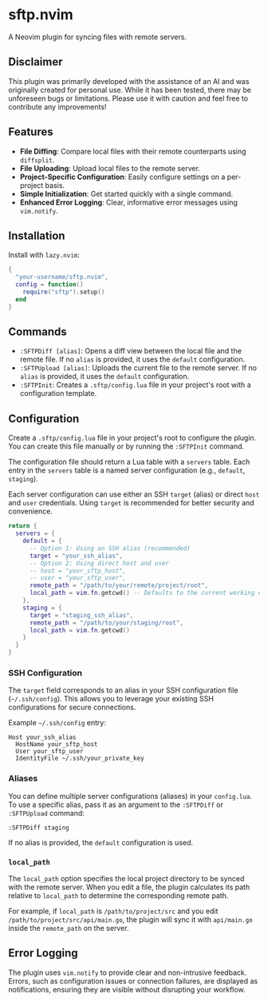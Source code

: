 # sftp.nvim

A Neovim plugin for syncing files with remote servers.

## Disclaimer

This plugin was primarily developed with the assistance of an AI and was originally created for personal use. While it has been tested, there may be unforeseen bugs or limitations. Please use it with caution and feel free to contribute any improvements!

## Features

- **File Diffing**: Compare local files with their remote counterparts using `diffsplit`.
- **File Uploading**: Upload local files to the remote server.
- **Project-Specific Configuration**: Easily configure settings on a per-project basis.
- **Simple Initialization**: Get started quickly with a single command.
- **Enhanced Error Logging**: Clear, informative error messages using `vim.notify`.

## Installation

Install with `lazy.nvim`:

```lua
{
  "your-username/sftp.nvim",
  config = function()
    require("sftp").setup()
  end
}
```

## Commands

- `:SFTPDiff [alias]`: Opens a diff view between the local file and the remote file. If no `alias` is provided, it uses the `default` configuration.
- `:SFTPUpload [alias]`: Uploads the current file to the remote server. If no `alias` is provided, it uses the `default` configuration.
- `:SFTPInit`: Creates a `.sftp/config.lua` file in your project's root with a configuration template.

## Configuration

Create a `.sftp/config.lua` file in your project's root to configure the plugin. You can create this file manually or by running the `:SFTPInit` command.

The configuration file should return a Lua table with a `servers` table. Each entry in the `servers` table is a named server configuration (e.g., `default`, `staging`).

Each server configuration can use either an SSH `target` (alias) or direct `host` and `user` credentials. Using `target` is recommended for better security and convenience.

```lua
return {
  servers = {
    default = {
      -- Option 1: Using an SSH alias (recommended)
      target = "your_ssh_alias",
      -- Option 2: Using direct host and user
      -- host = "your_sftp_host",
      -- user = "your_sftp_user",
      remote_path = "/path/to/your/remote/project/root",
      local_path = vim.fn.getcwd() -- Defaults to the current working directory
    },
    staging = {
      target = "staging_ssh_alias",
      remote_path = "/path/to/your/staging/root",
      local_path = vim.fn.getcwd()
    }
  }
}
```

### SSH Configuration

The `target` field corresponds to an alias in your SSH configuration file (`~/.ssh/config`). This allows you to leverage your existing SSH configurations for secure connections.

Example `~/.ssh/config` entry:
```
Host your_ssh_alias
  HostName your_sftp_host
  User your_sftp_user
  IdentityFile ~/.ssh/your_private_key
```

### Aliases

You can define multiple server configurations (aliases) in your `config.lua`. To use a specific alias, pass it as an argument to the `:SFTPDiff` or `:SFTPUpload` command:

```
:SFTPDiff staging
```

If no alias is provided, the `default` configuration is used.

### `local_path`

The `local_path` option specifies the local project directory to be synced with the remote server. When you edit a file, the plugin calculates its path relative to `local_path` to determine the corresponding remote path.

For example, if `local_path` is `/path/to/project/src` and you edit `/path/to/project/src/api/main.go`, the plugin will sync it with `api/main.go` inside the `remote_path` on the server.

## Error Logging

The plugin uses `vim.notify` to provide clear and non-intrusive feedback. Errors, such as configuration issues or connection failures, are displayed as notifications, ensuring they are visible without disrupting your workflow.
